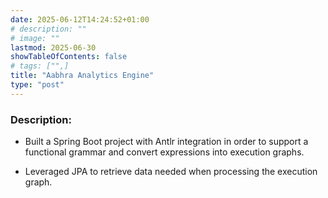 ```yaml
---
date: 2025-06-12T14:24:52+01:00
# description: ""
# image: ""
lastmod: 2025-06-30
showTableOfContents: false
# tags: ["",]
title: "Aabhra Analytics Engine"
type: "post"
---
```

### Description:
- Built a Spring Boot project with Antlr integration in order to support a functional grammar and convert expressions into execution graphs. 


- Leveraged JPA to retrieve data needed when processing the execution graph. 
